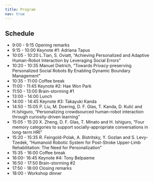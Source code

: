 ```yaml
---
title: Program
nav: true
---
```


## Schedule

- 9:00 - 9:15 Opening remarks
- 9:15 - 10:00 Keynote #1: Adriana Tapus
- 10:05 - 10:20 L.Tian, S. Oviatt, “Achieving Personalized and Adaptive Human-Robot Interaction by Leveraging Social Errors”
- 10:20 - 10:35 Manuel Dietrich, “Towards Privacy-preserving Personalized Social Robots By Enabling Dynamic Boundary Management”
- 10:35 - 11:00 Coffee break
- 11:00 - 11:45 Keynote #2: Hae Won Park
- 11:50 - 13:00 Brain-storming #1
- 13:00 - 14:00 Lunch
- 14:00 - 14:45 Keynote #3: Takayuki Kanda
- 14:50 - 15:05 P. Liu, M. Doering, D. F. Glas, T. Kanda, D. Kulić and H.Ishiguro, “Personalizing crowdsourced human-robot interaction through curiosity-driven learning”
- 15:05 - 15:20 X. Zheng, D. F. Glas, T. Minato and H. Ishiguro, “Four memory categories to support socially-appropriate conversations in long-term HRI”
- 15:20 - 15:35 R. Feingold-Polak, A. Bistritsky, Y. Gozlan and S. Levy-Tzedek, “Humanoid Robotic System for Post-Stroke Upper-Limb Rehabilitation: The Need for Personalization”
- 15:35 - 16:00 Coffee break
- 16:00- 16:45 Keynote #4: Tony Belpaeme
- 16:50 - 17:50 Brain-storming #2
- 17:50 - 18:00 Closing remarks
- 18:00 - Workshop dinner
